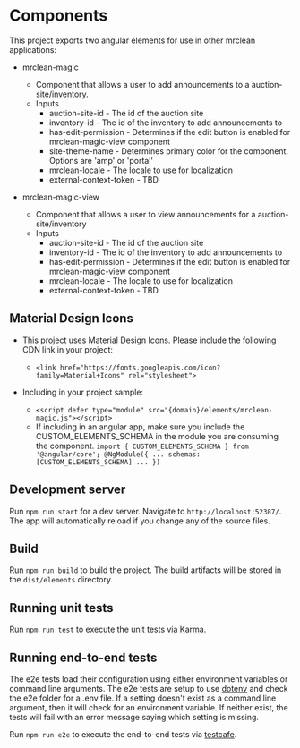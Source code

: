 # Components

This project exports two angular elements for use in other mrclean applications:

- mrclean-magic

  - Component that allows a user to add announcements to a auction-site/inventory.
  - Inputs
    - auction-site-id - The id of the auction site
    - inventory-id - The id of the inventory to add announcements to
    - has-edit-permission - Determines if the edit button is enabled for mrclean-magic-view component
    - site-theme-name - Determines primary color for the component. Options are 'amp' or 'portal'
    - mrclean-locale - The locale to use for localization
    - external-context-token - TBD

- mrclean-magic-view
  - Component that allows a user to view announcements for a auction-site/inventory
  - Inputs
    - auction-site-id - The id of the auction site
    - inventory-id - The id of the inventory to add announcements to
    - has-edit-permission - Determines if the edit button is enabled for mrclean-magic-view component
    - mrclean-locale - The locale to use for localization
    - external-context-token - TBD

## Material Design Icons

- This project uses Material Design Icons. Please include the following CDN link in your project:

  - `<link href="https://fonts.googleapis.com/icon?family=Material+Icons" rel="stylesheet">`

- Including in your project sample:
  - `<script defer type="module" src="{domain}/elements/mrclean-magic.js"></script>`
  - If including in an angular app, make sure you include the CUSTOM_ELEMENTS_SCHEMA in the module you are consuming the component.
    `import { CUSTOM_ELEMENTS_SCHEMA } from '@angular/core'; @NgModule({ ... schemas: [CUSTOM_ELEMENTS_SCHEMA] ... })`

## Development server

Run `npm run start` for a dev server. Navigate to `http://localhost:52387/`. The app will automatically reload if you change any of the source files.

## Build

Run `npm run build` to build the project. The build artifacts will be stored in the `dist/elements` directory.

## Running unit tests

Run `npm run test` to execute the unit tests via [Karma](https://karma-runner.github.io).

## Running end-to-end tests

The e2e tests load their configuration using either environment variables or command line arguments. The e2e tests are setup to use [dotenv](https://www.npmjs.com/package/dotenv) and check the e2e folder for a .env file. If a setting doesn't exist as a command line argument, then it will check for an environment variable. If neither exist, the tests will fail with an error message saying which setting is missing.

Run `npm run e2e` to execute the end-to-end tests via [testcafe](https://devexpress.github.io/testcafe/).
